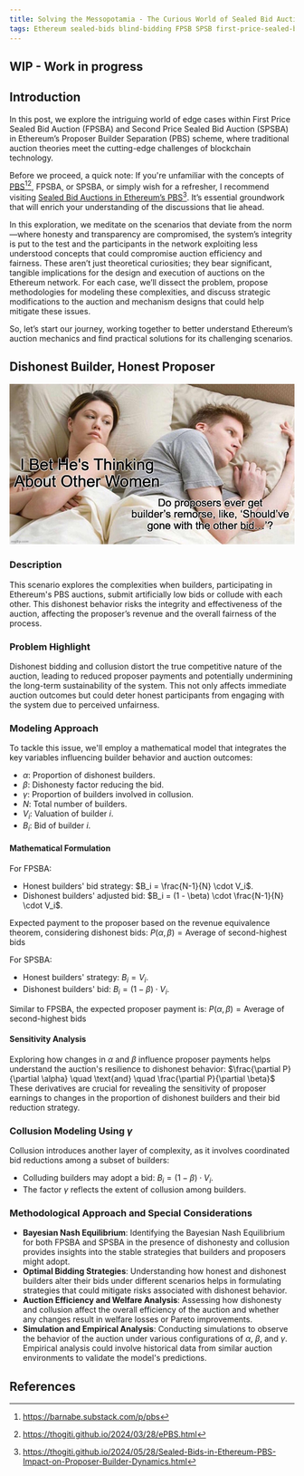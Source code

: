 ```yaml
---
title: Solving the Messopotamia - The Curious World of Sealed Bid Auctions in Ethereum’s PBS
tags: Ethereum sealed-bids blind-bidding FPSB SPSB first-price-sealed-bid second-price-sealed-bid PBS MEV Proposer-Builder-Separation MEV-Supply-Chain-Architecture MEV-Supply-Chain-Management Bayesian-nash-equilibrium BNE builder-bidding-strategies proposer-revenue maximizing-proposer-revenue
---
```


## WIP - Work in progress

## Introduction

In this post, we explore the intriguing world of edge cases within First Price Sealed Bid Auction (FPSBA) and Second Price Sealed Bid Auction (SPSBA) in Ethereum’s Proposer Builder Separation (PBS) scheme, where traditional auction theories meet the cutting-edge challenges of blockchain technology. 

Before we proceed, a quick note: If you're unfamiliar with the concepts of [PBS](https://barnabe.substack.com/p/pbs)[^1][^2], FPSBA, or SPSBA, or simply wish for a refresher, I recommend visiting [Sealed Bid Auctions in Ethereum’s PBS](https://thogiti.github.io/2024/05/28/Sealed-Bids-in-Ethereum-PBS-Impact-on-Proposer-Builder-Dynamics.html)[^3]. It’s essential groundwork that will enrich your understanding of the discussions that lie ahead.

In this exploration, we meditate on the scenarios that deviate from the norm—where honesty and transparency are compromised, the system’s integrity is put to the test and the participants in the network exploiting less understood concepts that could compromise auction efficiency and fairness. These aren’t just theoretical curiosities; they bear significant, tangible implications for the design and execution of auctions on the Ethereum network. For each case, we’ll dissect the problem, propose methodologies for modeling these complexities, and discuss strategic modifications to the auction and mechanism designs that could help mitigate these issues.

So, let’s start our journey, working together to better understand Ethereum’s auction mechanics and find practical solutions for its challenging scenarios.


## Dishonest Builder, Honest Proposer

![proposer-remorse-meme](/assets/images/20240501/proposer-remorse-meme.jpg)

### Description
This scenario explores the complexities when builders, participating in Ethereum's PBS auctions, submit artificially low bids or collude with each other. This dishonest behavior risks the integrity and effectiveness of the auction, affecting the proposer’s revenue and the overall fairness of the process.

### Problem Highlight
Dishonest bidding and collusion distort the true competitive nature of the auction, leading to reduced proposer payments and potentially undermining the long-term sustainability of the system. This not only affects immediate auction outcomes but could deter honest participants from engaging with the system due to perceived unfairness.

### Modeling Approach
To tackle this issue, we'll employ a mathematical model that integrates the key variables influencing builder behavior and auction outcomes:
- $\alpha$: Proportion of dishonest builders.
- $\beta$: Dishonesty factor reducing the bid.
- $\gamma$: Proportion of builders involved in collusion.
- $N$: Total number of builders.
- $V_i$: Valuation of builder $i$.
- $B_i$: Bid of builder $i$.

#### Mathematical Formulation
For FPSBA:
- Honest builders' bid strategy: $B_i = \frac{N-1}{N} \cdot V_i$.
- Dishonest builders' adjusted bid: $B_i = (1 - \beta) \cdot \frac{N-1}{N} \cdot V_i$.

Expected payment to the proposer based on the revenue equivalence theorem, considering dishonest bids:
$P(\alpha, \beta) = \text{Average of second-highest bids}$

For SPSBA:
- Honest builders' strategy: $B_i = V_i$.
- Dishonest builders' bid: $B_i = (1 - \beta) \cdot V_i$.

Similar to FPSBA, the expected proposer payment is:
$P(\alpha, \beta) = \text{Average of second-highest bids}$

#### Sensitivity Analysis
Exploring how changes in $\alpha$ and $\beta$ influence proposer payments helps understand the auction's resilience to dishonest behavior:
$\frac{\partial P}{\partial \alpha} \quad \text{and} \quad \frac{\partial P}{\partial \beta}$
These derivatives are crucial for revealing the sensitivity of proposer earnings to changes in the proportion of dishonest builders and their bid reduction strategy.

### Collusion Modeling Using $\gamma$
Collusion introduces another layer of complexity, as it involves coordinated bid reductions among a subset of builders:
- Colluding builders may adopt a bid: $B_i = (1 - \beta) \cdot V_i$.
- The factor $\gamma$ reflects the extent of collusion among builders.

### Methodological Approach and Special Considerations
- **Bayesian Nash Equilibrium**: Identifying the Bayesian Nash Equilibrium for both FPSBA and SPSBA in the presence of dishonesty and collusion provides insights into the stable strategies that builders and proposers might adopt.
- **Optimal Bidding Strategies**: Understanding how honest and dishonest builders alter their bids under different scenarios helps in formulating strategies that could mitigate risks associated with dishonest behavior.
- **Auction Efficiency and Welfare Analysis**: Assessing how dishonesty and collusion affect the overall efficiency of the auction and whether any changes result in welfare losses or Pareto improvements.
- **Simulation and Empirical Analysis**: Conducting simulations to observe the behavior of the auction under various configurations of $\alpha$, $\beta$, and $\gamma$. Empirical analysis could involve historical data from similar auction environments to validate the model's predictions.



## References
[^1]: https://barnabe.substack.com/p/pbs 
[^2]: https://thogiti.github.io/2024/03/28/ePBS.html
[^3]: https://thogiti.github.io/2024/05/28/Sealed-Bids-in-Ethereum-PBS-Impact-on-Proposer-Builder-Dynamics.html
